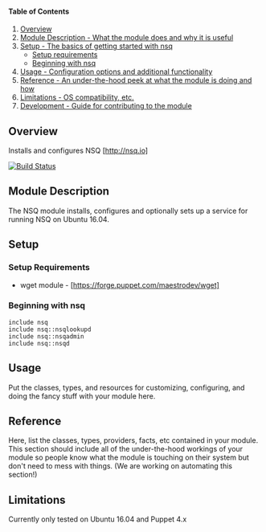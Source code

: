 #### Table of Contents

1. [Overview](#overview)
2. [Module Description - What the module does and why it is useful](#module-description)
3. [Setup - The basics of getting started with nsq](#setup)
    * [Setup requirements](#setup-requirements)
    * [Beginning with nsq](#beginning-with-nsq)
4. [Usage - Configuration options and additional functionality](#usage)
5. [Reference - An under-the-hood peek at what the module is doing and how](#reference)
5. [Limitations - OS compatibility, etc.](#limitations)
6. [Development - Guide for contributing to the module](#development)

## Overview

Installs and configures NSQ [http://nsq.io]

[![Build Status](https://travis-ci.org/shopspring/puppet-nsq.svg?branch=master)](https://travis-ci.org/shopspring/puppet-nsq)

## Module Description

The NSQ module installs, configures and optionally sets up a service for running NSQ on Ubuntu 16.04.

## Setup


### Setup Requirements

* wget module - [https://forge.puppet.com/maestrodev/wget]


### Beginning with nsq
```puppet
include nsq
include nsq::nsqlookupd
include nsq::nsqadmin
include nsq::nsqd
```

## Usage

Put the classes, types, and resources for customizing, configuring, and doing the fancy stuff with your module here.

## Reference

Here, list the classes, types, providers, facts, etc contained in your module. This section should include all of the under-the-hood workings of your module so people know what the module is touching on their system but don't need to mess with things. (We are working on automating this section!)

## Limitations

Currently only tested on Ubuntu 16.04 and Puppet 4.x


